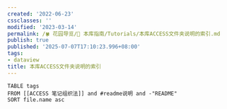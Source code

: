 ```yaml
---
created: '2022-06-23'
cssclasses: ''
modified: '2023-03-14'
permalink: /🍀 花园导览/🧰 本库指南/Tutorials/本库ACCESS文件夹说明的索引.md
publish: true
published: '2025-07-07T17:10:23.996+08:00'
tags:
- dataview
title: 本库ACCESS文件夹说明的索引
---
```

```dataview
TABLE tags
FROM [[ACCESS 笔记组织法]] and #readme说明 and -"README"
SORT file.name asc
```
